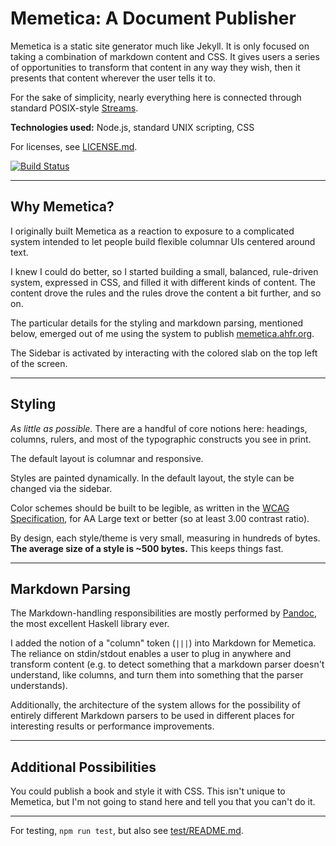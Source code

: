 # Memetica: A Document Publisher

Memetica is a static site generator much like Jekyll. It is only focused on
taking a combination of markdown content and CSS. It gives users
a series of opportunities to transform that content in any way they wish,
then it presents that content wherever the user tells it to.

For the sake of simplicity, nearly everything here is connected through
standard POSIX-style [Streams](https://en.wikipedia.org/wiki/Standard_streams).

**Technologies used:** Node.js, standard UNIX scripting, CSS

For licenses, see [LICENSE.md](LICENSE.md).

[![Build Status](https://travis-ci.org/nchase/memetica.svg?branch=master)](https://travis-ci.org/nchase/memetica)


---

## Why Memetica?

I originally built Memetica as a reaction to exposure to a complicated system
intended to let people build flexible columnar UIs centered around text.

I knew I could do better, so I started building a small, balanced, rule-driven
system, expressed in CSS, and filled it with different kinds of content. The
content drove the rules and the rules drove the content a bit further,
and so on.

The particular details for the styling and markdown parsing, mentioned below,
emerged out of me using the system to publish
[memetica.ahfr.org](https://memetica.ahfr.org).

The Sidebar is activated by interacting with the colored slab on the top left
of the screen.

---

## Styling

_As little as possible._ There are a handful of core notions here: headings,
columns, rulers, and most of the typographic constructs you see in print.

The default layout is columnar and responsive.

Styles are painted dynamically. In the default layout, the style can be changed
via the sidebar.

Color schemes should be built to be legible, as written in the
[WCAG Specification](https://www.w3.org/TR/WCAG20/#visual-audio-contrast),
for AA Large text or better (so at least 3.00 contrast ratio).

By design, each style/theme is very small, measuring in hundreds of bytes.
**The average size of a style is ~500 bytes.** This keeps things fast.

---

## Markdown Parsing

The Markdown-handling responsibilities are mostly performed by
[Pandoc](https://github.com/jgm/pandoc), the most excellent Haskell library ever.

I added the notion of a "column" token (`|||`) into Markdown for Memetica.
The reliance on stdin/stdout enables a user to plug in anywhere and transform
content (e.g. to detect something that a markdown parser doesn't understand,
like columns, and turn them into something that the parser understands).

Additionally, the architecture of the system allows for the possibility of entirely
different Markdown parsers to be used in different places for interesting results
or performance improvements.

---

## Additional Possibilities

You could publish a book and style it with CSS. This isn't unique to Memetica,
but I'm not going to stand here and tell you that you can't do it.

---

For testing, `npm run test`, but also see [test/README.md](test).
